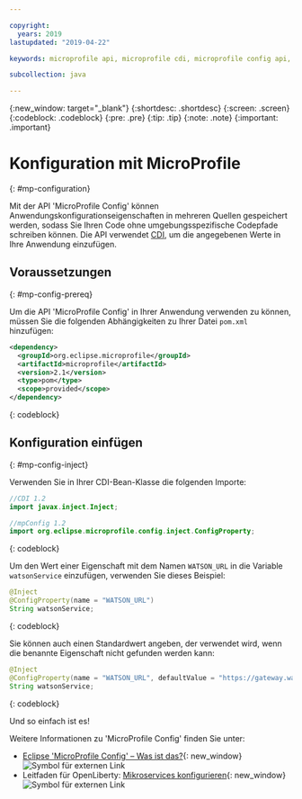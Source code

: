 ```yaml
---

copyright:
  years: 2019
lastupdated: "2019-04-22"

keywords: microprofile api, microprofile cdi, microprofile config api, config api, store properties multiple sources

subcollection: java

---
```


{:new_window: target="_blank"}
{:shortdesc: .shortdesc}
{:screen: .screen}
{:codeblock: .codeblock}
{:pre: .pre}
{:tip: .tip}
{:note: .note}
{:important: .important}

# Konfiguration mit MicroProfile
{: #mp-configuration}

Mit der API 'MicroProfile Config' können Anwendungskonfigurationseigenschaften in mehreren Quellen gespeichert werden, sodass Sie Ihren Code ohne umgebungsspezifische Codepfade schreiben können. Die API verwendet [CDI](/docs/java?topic=java-mp-cdi#mp-cdi), um die angegebenen Werte in Ihre Anwendung einzufügen.

## Voraussetzungen
{: #mp-config-prereq}

Um die API 'MicroProfile Config' in Ihrer Anwendung verwenden zu können, müssen Sie die folgenden Abhängigkeiten zu Ihrer Datei `pom.xml` hinzufügen:

```xml
<dependency>
  <groupId>org.eclipse.microprofile</groupId>
  <artifactId>microprofile</artifactId>
  <version>2.1</version>
  <type>pom</type>
  <scope>provided</scope>
</dependency>
```
{: codeblock}

## Konfiguration einfügen
{: #mp-config-inject}

Verwenden Sie in Ihrer CDI-Bean-Klasse die folgenden Importe:

```java
//CDI 1.2
import javax.inject.Inject;

//mpConfig 1.2
import org.eclipse.microprofile.config.inject.ConfigProperty;
```
{: codeblock}

Um den Wert einer Eigenschaft mit dem Namen `WATSON_URL` in die Variable `watsonService` einzufügen, verwenden Sie dieses Beispiel:

```java
@Inject
@ConfigProperty(name = "WATSON_URL")
String watsonService;
```
{: codeblock}

Sie können auch einen Standardwert angeben, der verwendet wird, wenn die benannte Eigenschaft nicht gefunden werden kann:

```java
@Inject 
@ConfigProperty(name = "WATSON_URL", defaultValue = "https://gateway.watsonplatform.net/tone-analyzer/api/v3/tone?version=2017-09-21") 
String watsonService;
```
{: codeblock}

Und so einfach ist es!

Weitere Informationen zu 'MicroProfile Config' finden Sie unter:

* [Eclipse 'MicroProfile Config' – Was ist das?](https://www.eclipse.org/community/eclipse_newsletter/2017/september/article3.php){: new_window} ![Symbol für externen Link](../icons/launch-glyph.svg "Symbol für externen Link")
* Leitfaden für OpenLiberty: [Mikroservices konfigurieren](https://openliberty.io/guides/microprofile-config.html){: new_window} ![Symbol für externen Link](../icons/launch-glyph.svg "Symbol für externen Link")
